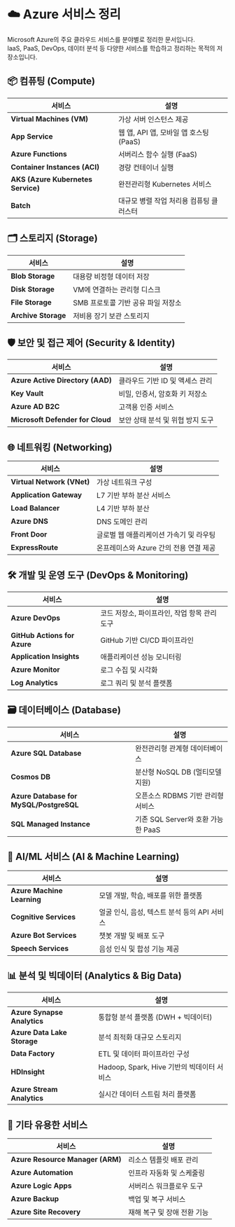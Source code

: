 # ☁️ Azure 서비스 정리

Microsoft Azure의 주요 클라우드 서비스를 분야별로 정리한 문서입니다.  
IaaS, PaaS, DevOps, 데이터 분석 등 다양한 서비스를 학습하고 정리하는 목적의 저장소입니다.

## 📦 컴퓨팅 (Compute)
| 서비스 | 설명 |
|--------|------|
| **Virtual Machines (VM)** | 가상 서버 인스턴스 제공 |
| **App Service** | 웹 앱, API 앱, 모바일 앱 호스팅 (PaaS) |
| **Azure Functions** | 서버리스 함수 실행 (FaaS) |
| **Container Instances (ACI)** | 경량 컨테이너 실행 |
| **AKS (Azure Kubernetes Service)** | 완전관리형 Kubernetes 서비스 |
| **Batch** | 대규모 병렬 작업 처리용 컴퓨팅 클러스터 |

## 🗂️ 스토리지 (Storage)
| 서비스 | 설명 |
|--------|------|
| **Blob Storage** | 대용량 비정형 데이터 저장 |
| **Disk Storage** | VM에 연결하는 관리형 디스크 |
| **File Storage** | SMB 프로토콜 기반 공유 파일 저장소 |
| **Archive Storage** | 저비용 장기 보관 스토리지 |

## 🛡️ 보안 및 접근 제어 (Security & Identity)
| 서비스 | 설명 |
|--------|------|
| **Azure Active Directory (AAD)** | 클라우드 기반 ID 및 액세스 관리 |
| **Key Vault** | 비밀, 인증서, 암호화 키 저장소 |
| **Azure AD B2C** | 고객용 인증 서비스 |
| **Microsoft Defender for Cloud** | 보안 상태 분석 및 위협 방지 도구 |

## 🌐 네트워킹 (Networking)
| 서비스 | 설명 |
|--------|------|
| **Virtual Network (VNet)** | 가상 네트워크 구성 |
| **Application Gateway** | L7 기반 부하 분산 서비스 |
| **Load Balancer** | L4 기반 부하 분산 |
| **Azure DNS** | DNS 도메인 관리 |
| **Front Door** | 글로벌 웹 애플리케이션 가속기 및 라우팅 |
| **ExpressRoute** | 온프레미스와 Azure 간의 전용 연결 제공 |

## 🛠️ 개발 및 운영 도구 (DevOps & Monitoring)
| 서비스 | 설명 |
|--------|------|
| **Azure DevOps** | 코드 저장소, 파이프라인, 작업 항목 관리 도구 |
| **GitHub Actions for Azure** | GitHub 기반 CI/CD 파이프라인 |
| **Application Insights** | 애플리케이션 성능 모니터링 |
| **Azure Monitor** | 로그 수집 및 시각화 |
| **Log Analytics** | 로그 쿼리 및 분석 플랫폼 |

## 🗃️ 데이터베이스 (Database)
| 서비스 | 설명 |
|--------|------|
| **Azure SQL Database** | 완전관리형 관계형 데이터베이스 |
| **Cosmos DB** | 분산형 NoSQL DB (멀티모델 지원) |
| **Azure Database for MySQL/PostgreSQL** | 오픈소스 RDBMS 기반 관리형 서비스 |
| **SQL Managed Instance** | 기존 SQL Server와 호환 가능한 PaaS |

## 🧠 AI/ML 서비스 (AI & Machine Learning)
| 서비스 | 설명 |
|--------|------|
| **Azure Machine Learning** | 모델 개발, 학습, 배포를 위한 플랫폼 |
| **Cognitive Services** | 얼굴 인식, 음성, 텍스트 분석 등의 API 서비스 |
| **Azure Bot Services** | 챗봇 개발 및 배포 도구 |
| **Speech Services** | 음성 인식 및 합성 기능 제공 |

## 📊 분석 및 빅데이터 (Analytics & Big Data)
| 서비스 | 설명 |
|--------|------|
| **Azure Synapse Analytics** | 통합형 분석 플랫폼 (DWH + 빅데이터) |
| **Azure Data Lake Storage** | 분석 최적화 대규모 스토리지 |
| **Data Factory** | ETL 및 데이터 파이프라인 구성 |
| **HDInsight** | Hadoop, Spark, Hive 기반의 빅데이터 서비스 |
| **Azure Stream Analytics** | 실시간 데이터 스트림 처리 플랫폼 |

## 📌 기타 유용한 서비스
| 서비스 | 설명 |
|--------|------|
| **Azure Resource Manager (ARM)** | 리소스 템플릿 배포 관리 |
| **Azure Automation** | 인프라 자동화 및 스케줄링 |
| **Azure Logic Apps** | 서버리스 워크플로우 도구 |
| **Azure Backup** | 백업 및 복구 서비스 |
| **Azure Site Recovery** | 재해 복구 및 장애 전환 기능 |
